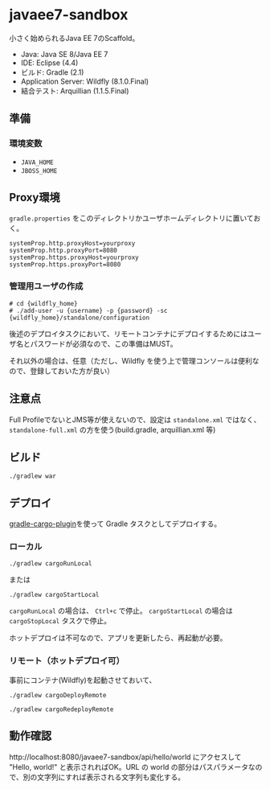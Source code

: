 javaee7-sandbox
===============

小さく始められるJava EE 7のScaffold。

- Java: Java SE 8/Java EE 7
- IDE: Eclipse (4.4)
- ビルド: Gradle (2.1)
- Application Server: Wildfly (8.1.0.Final)
- 結合テスト: Arquillian (1.1.5.Final)

## 準備

### 環境変数

- ``JAVA_HOME``
- ``JBOSS_HOME``

## Proxy環境

``gradle.properties`` をこのディレクトリかユーザホームディレクトリに置いておく。

```
systemProp.http.proxyHost=yourproxy
systemProp.http.proxyPort=8080
systemProp.https.proxyHost=yourproxy
systemProp.https.proxyPort=8080
```

### 管理用ユーザの作成

```
# cd {wildfly_home}
# ./add-user -u {username} -p {password} -sc {wildfly_home}/standalone/configuration
```

後述のデプロイタスクにおいて、リモートコンテナにデプロイするためにはユーザ名とパスワードが必須なので、この準備はMUST。

それ以外の場合は、任意（ただし、Wildfly を使う上で管理コンソールは便利なので、登録しておいた方が良い）

## 注意点

Full ProfileでないとJMS等が使えないので、設定は ``standalone.xml`` ではなく、 ``standalone-full.xml`` の方を使う(build.gradle, arquillian.xml 等)

## ビルド

```
./gradlew war
```

## デプロイ

[gradle-cargo-plugin](https://github.com/bmuschko/gradle-cargo-plugin)を使って Gradle タスクとしてデプロイする。

### ローカル

```
./gradlew cargoRunLocal
```

または

```
./gradlew cargoStartLocal
```

``cargoRunLocal`` の場合は、 ``Ctrl+c`` で停止。
``cargoStartLocal`` の場合は ``cargoStopLocal`` タスクで停止。

ホットデプロイは不可なので、アプリを更新したら、再起動が必要。

### リモート（ホットデプロイ可）

事前にコンテナ(Wildfly)を起動させておいて、

```
./gradlew cargoDeployRemote
```

```
./gradlew cargoRedeployRemote
```

## 動作確認

http://localhost:8080/javaee7-sandbox/api/hello/world にアクセスして "Hello, world!" と表示されればOK。URL の world の部分はパスパラメータなので、別の文字列にすれば表示される文字列も変化する。
